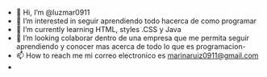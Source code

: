- 👋 Hi, I’m @luzmar0911
- 👀 I’m interested in seguir aprendiendo todo hacerca de como programar
- 🌱 I’m currently learning  HTML, styles .CSS y Java
- 💞️ I’m looking colaborar dentro de una empresa que me permita seguir aprendiendo y conocer mas acerca de todo lo que es programacion- 
- 📫 How to reach me  mi correo electronico es marinaruiz0911@gmail.com
- <!---
luzmar0911/luzmar0911 is a ✨ special ✨ repository because its `README.md` (this file) appears on your GitHub profile.
You can click the Preview link to take a look at your changes.
--->

